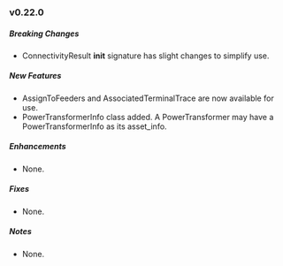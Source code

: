### v0.22.0

##### Breaking Changes
* ConnectivityResult __init__ signature has slight changes to simplify use.

##### New Features
* AssignToFeeders and AssociatedTerminalTrace are now available for use.
* PowerTransformerInfo class added. A PowerTransformer may have a PowerTransformerInfo as its asset_info.

##### Enhancements
* None.

##### Fixes
* None.

##### Notes
* None.
